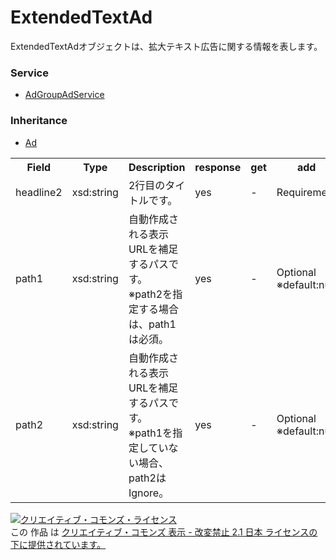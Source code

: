 # ExtendedTextAd
 ExtendedTextAdオブジェクトは、拡大テキスト広告に関する情報を表します。

### Service
+ [AdGroupAdService](../services/AdGroupAdService.md)

### Inheritance
+ [Ad](./Ad.md)

<table>
 <tr>
  <th>Field</th>
  <th>Type</th>
  <th>Description</th>
  <th>response</th>
  <th>get</th>
  <th>add</th>
  <th>set</th>
  <th>remove</th>
 </tr>
  <tr>
  <td>headline2</td>
  <td>xsd:string</td>
  <td>2行目のタイトルです。</td>
  <td>yes</td>
  <td>-</td>
  <td>Requirement</td>
  <td>-</td>
  <td>-</td>
 </tr>
 <tr>
  <td>path1</td>
  <td>xsd:string</td>
  <td>自動作成される表示URLを補足するパスです。<br>※path2を指定する場合は、path1は必須。</td>
  <td>yes</td>
  <td>-</td>
  <td>Optional<br>※default:null</td>
  <td>-</td>
  <td>-</td>
 </tr>
 <tr>
  <td>path2</td>
  <td>xsd:string</td>
  <td>自動作成される表示URLを補足するパスです。<br>※path1を指定していない場合、path2はIgnore。</td>
  <td>yes</td>
  <td>-</td>
  <td>Optional<br>※default:null</td>
  <td>-</td>
  <td>-</td>
 </tr>
</table>

<a rel="license" href="http://creativecommons.org/licenses/by-nd/2.1/jp/"><img alt="クリエイティブ・コモンズ・ライセンス" style="border-width:0" src="https://i.creativecommons.org/l/by-nd/2.1/jp/88x31.png" /></a><br />この 作品 は <a rel="license" href="http://creativecommons.org/licenses/by-nd/2.1/jp/">クリエイティブ・コモンズ 表示 - 改変禁止 2.1 日本 ライセンスの下に提供されています。</a>
